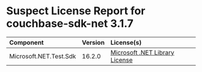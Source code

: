 
Suspect License Report for couchbase-sdk-net 3.1.7
==================================================

|Component|Version|License(s)|
| :--- | :--- | :--- |
|Microsoft.NET.Test.Sdk|16.2.0|[Microsoft .NET Library License](../../license-data/007bcc32-a710-447e-83f0-e5554564187e.txt)|
